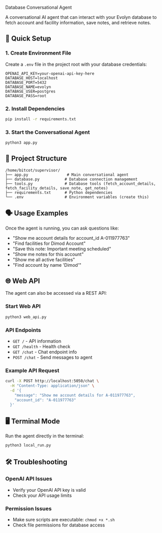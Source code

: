 Database Conversational Agent

A conversational AI agent that can interact with your Evolyn database to fetch account and facility information, save notes, and retrieve notes.

## 🚀 Quick Setup

### 1. Create Environment File
Create a `.env` file in the project root with your database credentials:

```env
OPENAI_API_KEY=your-openai-api-key-here
DATABASE_HOST=localhost
DATABASE_PORT=5432
DATABASE_NAME=evolyn
DATABASE_USER=postgres
DATABASE_PASS=root
```

### 2. Install Dependencies
```bash
pip install -r requirements.txt
```

### 3. Start the Conversational Agent
```bash
python3 app.py
```

## 📁 Project Structure

```
/home/bitcot/supervisor/
├── app.py                 # Main conversational agent
├── database.py           # Database connection management
├── tools.py              # Database tools (fetch_account_details, fetch_facility_details, save_note, get_notes)
├── requirements.txt      # Python dependencies
└── .env                  # Environment variables (create this)
```

## 🗣️ Usage Examples

Once the agent is running, you can ask questions like:

- "Show me account details for account_id A-011977763"
- "Find facilities for Dimod Account"
- "Save this note: Important meeting scheduled"
- "Show me notes for this account"
- "Show me all active facilities"
- "Find account by name 'Dimod'"

## 🌐 Web API

The agent can also be accessed via a REST API:

### Start Web API
```bash
python3 web_api.py
```

### API Endpoints
- `GET /` - API information
- `GET /health` - Health check
- `GET /chat` - Chat endpoint info
- `POST /chat` - Send messages to agent

### Example API Request
```bash
curl -X POST http://localhost:5050/chat \
  -H "Content-Type: application/json" \
  -d '{
    "message": "Show me account details for A-011977763",
    "account_id": "A-011977763"
  }'
```

## 🖥️ Terminal Mode

Run the agent directly in the terminal:

```bash
python3 local_run.py
```

## 🛠️ Troubleshooting


### OpenAI API Issues
- Verify your OpenAI API key is valid
- Check your API usage limits

### Permission Issues
- Make sure scripts are executable: `chmod +x *.sh`
- Check file permissions for database access